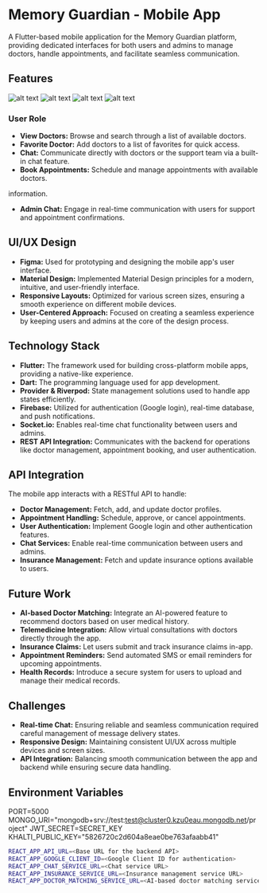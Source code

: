 # Memory Guardian - Mobile App

A Flutter-based mobile application for the Memory Guardian platform, providing dedicated interfaces for both users and admins to manage doctors, handle appointments, and facilitate seamless communication.

## Features

![alt text](image.png)
![alt text](<Screenshot 2024-08-12 123031.png>)
![alt text](<Screenshot 2024-08-12 123100.png>)
![alt text](<Screenshot 2024-08-12 123126.png>)

### User Role

- **View Doctors:** Browse and search through a list of available doctors.
- **Favorite Doctor:** Add doctors to a list of favorites for quick access.
- **Chat:** Communicate directly with doctors or the support team via a built-in chat feature.
- **Book Appointments:** Schedule and manage appointments with available doctors.

information.

- **Admin Chat:** Engage in real-time communication with users for support and appointment confirmations.

## UI/UX Design

- **Figma:** Used for prototyping and designing the mobile app's user interface.
- **Material Design:** Implemented Material Design principles for a modern, intuitive, and user-friendly interface.
- **Responsive Layouts:** Optimized for various screen sizes, ensuring a smooth experience on different mobile devices.
- **User-Centered Approach:** Focused on creating a seamless experience by keeping users and admins at the core of the design process.

## Technology Stack

- **Flutter:** The framework used for building cross-platform mobile apps, providing a native-like experience.
- **Dart:** The programming language used for app development.
- **Provider & Riverpod:** State management solutions used to handle app states efficiently.
- **Firebase:** Utilized for authentication (Google login), real-time database, and push notifications.
- **Socket.io:** Enables real-time chat functionality between users and admins.
- **REST API Integration:** Communicates with the backend for operations like doctor management, appointment booking, and user authentication.

## API Integration

The mobile app interacts with a RESTful API to handle:

- **Doctor Management:** Fetch, add, and update doctor profiles.
- **Appointment Handling:** Schedule, approve, or cancel appointments.
- **User Authentication:** Implement Google login and other authentication features.
- **Chat Services:** Enable real-time communication between users and admins.
- **Insurance Management:** Fetch and update insurance options available to users.

## Future Work

- **AI-based Doctor Matching:** Integrate an AI-powered feature to recommend doctors based on user medical history.
- **Telemedicine Integration:** Allow virtual consultations with doctors directly through the app.
- **Insurance Claims:** Let users submit and track insurance claims in-app.
- **Appointment Reminders:** Send automated SMS or email reminders for upcoming appointments.
- **Health Records:** Introduce a secure system for users to upload and manage their medical records.

## Challenges

- **Real-time Chat:** Ensuring reliable and seamless communication required careful management of message delivery states.
- **Responsive Design:** Maintaining consistent UI/UX across multiple devices and screen sizes.
- **API Integration:** Balancing smooth communication between the app and backend while ensuring secure data handling.

## Environment Variables

PORT=5000
MONGO_URI="mongodb+srv://test:test@cluster0.kzu0eau.mongodb.net/project"
JWT_SECRET=SECRET_KEY
KHALTI_PUBLIC_KEY="5826720c2d604a8eae0be763afaabb41"

```bash
REACT_APP_API_URL=<Base URL for the backend API>
REACT_APP_GOOGLE_CLIENT_ID=<Google Client ID for authentication>
REACT_APP_CHAT_SERVICE_URL=<Chat service URL>
REACT_APP_INSURANCE_SERVICE_URL=<Insurance management service URL>
REACT_APP_DOCTOR_MATCHING_SERVICE_URL=<AI-based doctor matching service URL>
```
